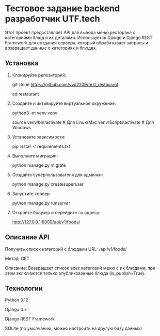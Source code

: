 # Тестовое задание backend разработчик UTF.tech

Этот проект предоставляет API для вывода меню ресторана с категориями блюд и их деталями. Используется Django и Django REST Framework для создания сервера, который обрабатывает запросы и возвращает данные о категориях и блюдах.

## Установка

1. Клонируйте репозиторий:

    git clone https://github.com/vvd2209/test_restaurant
   
    cd restaurant

3. Создайте и активируйте виртуальное окружение:

    python3 -m venv venv
   
    source venv/bin/activate  # Для Linux/Mac
    venv\Scripts\activate     # Для Windows

5. Установите зависимости:   

    pip install -r requirements.txt

6. Выполните миграции:

   python manage.py migrate

7. Создайте суперпользователя для админки:

    python manage.py createsuperuser
   
8. Запустите сервер:

   python manage.py runserver

9. Откройте браузер и перейдите по адресу:
   
   http://127.0.0.1:8000/api/v1/foods/


## Описание API
Получить список категорий с блюдами
URL: /api/v1/foods/

Метод: GET

Описание: Возвращает список всех категорий меню с их блюдами, при этом включаются только опубликованные блюда (is_publish=True).   

## Технологии
Python 3.12

Django 4.x

Django REST Framework

SQLite (по умолчанию, можно настроить на другую базу данных)
